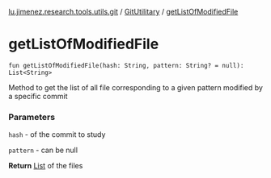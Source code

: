 [lu.jimenez.research.tools.utils.git](../index.md) / [GitUtilitary](index.md) / [getListOfModifiedFile](.)

# getListOfModifiedFile

`fun getListOfModifiedFile(hash: String, pattern: String? = null): List<String>`

Method to get the list of all file corresponding to a given pattern modified by a specific commit

### Parameters

`hash` - of the commit to study

`pattern` - can be null

**Return**
[List](#) of the files

